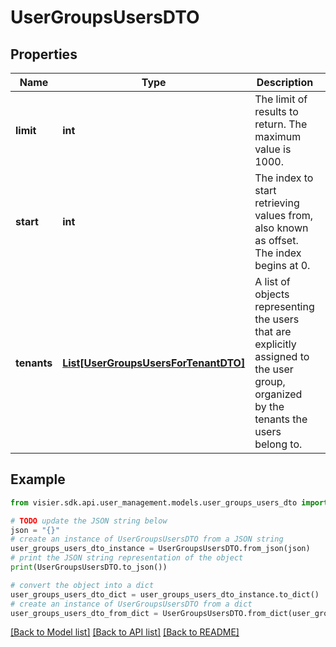# UserGroupsUsersDTO


## Properties

Name | Type | Description | Notes
------------ | ------------- | ------------- | -------------
**limit** | **int** | The limit of results to return. The maximum value is 1000. | [optional] 
**start** | **int** | The index to start retrieving values from, also known as offset. The index begins at 0. | [optional] 
**tenants** | [**List[UserGroupsUsersForTenantDTO]**](UserGroupsUsersForTenantDTO.md) | A list of objects representing the users that are explicitly assigned to the user group, organized by the tenants the users belong to. | [optional] 

## Example

```python
from visier.sdk.api.user_management.models.user_groups_users_dto import UserGroupsUsersDTO

# TODO update the JSON string below
json = "{}"
# create an instance of UserGroupsUsersDTO from a JSON string
user_groups_users_dto_instance = UserGroupsUsersDTO.from_json(json)
# print the JSON string representation of the object
print(UserGroupsUsersDTO.to_json())

# convert the object into a dict
user_groups_users_dto_dict = user_groups_users_dto_instance.to_dict()
# create an instance of UserGroupsUsersDTO from a dict
user_groups_users_dto_from_dict = UserGroupsUsersDTO.from_dict(user_groups_users_dto_dict)
```
[[Back to Model list]](../README.md#documentation-for-models) [[Back to API list]](../README.md#documentation-for-api-endpoints) [[Back to README]](../README.md)


